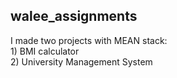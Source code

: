## walee_assignments

I made two projects with MEAN stack:<br> 1) BMI calculator <br> 2) University Management System
